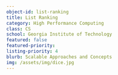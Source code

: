 ```yaml
---
object-id: list-ranking
title: List Ranking
category: High Performance Computing
class: CS
school: Georgia Institute of Technology
featured: false
featured-priority:
listing-priority: 4
blurb: Scalable Approaches and Concepts
img: /assets/img/dice.jpg
---
```



